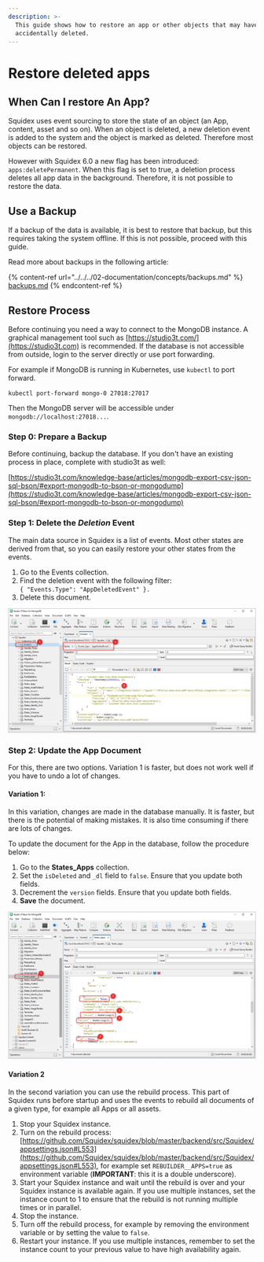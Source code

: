 ```yaml
---
description: >-
  This guide shows how to restore an app or other objects that may have been
  accidentally deleted.
---
```


# Restore deleted apps

## When Can I restore An App?

Squidex uses event sourcing to store the state of an object (an App, content, asset and so on). When an object is deleted, a new deletion event is added to the system and the object is marked as deleted. Therefore most objects can be restored.

However with Squidex 6.0 a new flag has been introduced: `apps:deletePermanent`. When this flag is set to true, a deletion process deletes all app data in the background. Therefore, it is not possible to restore the data.

## Use a Backup

If a backup of the data is available, it is best to restore that backup, but this requires taking the system offline. If this is not possible, proceed with this guide.

Read more about backups in the following article:

{% content-ref url="../../../02-documentation/concepts/backups.md" %}
[backups.md](../../../02-documentation/concepts/backups.md)
{% endcontent-ref %}

## Restore Process

Before continuing you need a way to connect to the MongoDB instance. A graphical management tool such as [https://studio3t.com/](https://studio3t.com) is recommended. If the database is not accessible from outside, login to the server directly or use port forwarding.&#x20;

For example if MongoDB is running in Kubernetes, use `kubectl` to port forward.

```
kubectl port-forward mongo-0 27018:27017
```

Then the MongoDB server will be accessible under `mongodb://localhost:27018...`.

### Step 0: Prepare a Backup

Before continuing, backup the database. If you don't have an existing process in place, complete with studio3t as well:

[https://studio3t.com/knowledge-base/articles/mongodb-export-csv-json-sql-bson/#export-mongodb-to-bson-or-mongodump](https://studio3t.com/knowledge-base/articles/mongodb-export-csv-json-sql-bson/#export-mongodb-to-bson-or-mongodump)

### Step 1: Delete the _Deletion_ Event

The main data source in Squidex is a list of events. Most other states are derived from that, so you can easily restore your other states from the events.

1. Go to the Events collection.
2. Find the deletion event with the following filter: \
   `{ "Events.Type": "AppDeletedEvent" }.`
3. Delete this document.

![Delete the event](<../../../.gitbook/assets/image (73) (1).png>)

### Step 2: Update the App Document

For this, there are two options. Variation 1 is faster, but does not work well if you have to undo a lot of changes.

#### Variation 1:

In this variation, changes are made in the database manually. It is faster, but there is the potential of making mistakes. It is also time consuming if there are lots of changes.

To update the document for the App in the database, follow the procedure below:

1. Go to the **States\_Apps** collection.
2. Set the `isDeleted` and `_dl` field to `false`. Ensure that you update both fields.
3. Decrement the `version` fields. Ensure that you update both fields.
4. **Save** the document.

![Update the app document](<../../../.gitbook/assets/image (71).png>)

#### Variation 2

In the second variation you can use the rebuild process. This part of Squidex runs before startup and uses the events to rebuild all documents of a given type, for example all Apps or all assets.

1. Stop your Squidex instance.
2. Turn on the rebuild process: [https://github.com/Squidex/squidex/blob/master/backend/src/Squidex/appsettings.json#L553](https://github.com/Squidex/squidex/blob/master/backend/src/Squidex/appsettings.json#L553), for example set `REBUILDER__APPS=true` as environment variable (**IMPORTANT**: this it is a double underscore).
3. Start your Squidex instance and wait until the rebuild is over and your Squidex instance is available again. If you use multiple instances, set the instance count to 1 to ensure that the rebuild is not running multiple times or in parallel.
4. Stop the instance.
5. Turn off the rebuild process, for example by removing the environment variable or by setting the value to `false`.
6. Restart your instance. If you use multiple instances, remember to set the instance count to your previous value to have high availability again.
